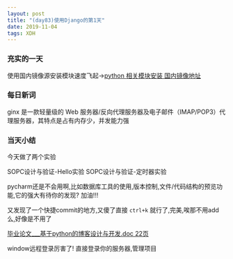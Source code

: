 ```yaml
---  
layout: post  
title: "(day83)使用Django的第1天"   
date: 2019-11-04
tags: XDH    
---  
```


### 充实的一天
使用国内镜像源安装模块速度飞起->[python 相关模块安装 国内镜像地址](https://victorfengming.github.io/2019/11/python-module-install/)
### 每日新词

ginx 是一款轻量级的 Web 服务器/反向代理服务器及电子邮件（IMAP/POP3）代理服务器，其特点是占有内存少，并发能力强

### 当天小结

今天做了两个实验

SOPC设计与验证-Hello实验
SOPC设计与验证-定时器实验

pycharm还是不会用啊,比如数据库工具的使用,版本控制,文件/代码结构的预览功能,它的强大有待你的发现? 加油!!!

又发现了一个快捷commit的地方,又傻了直接 `ctrl+k` 就行了,完美,唉那不用add么,好像是不用了

[毕业论文___基于python的博客设计与开发.doc 22页](https://max.book118.com/html/2017/0120/85586597.shtm)

window远程登录厉害了! 直接登录你的服务器,管理项目